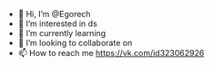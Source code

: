 - 👋 Hi, I’m @Egorech
- 👀 I’m interested in ds
- 🌱 I’m currently learning 
- 💞️ I’m looking to collaborate on
- 📫 How to reach me https://vk.com/id323062926

<!---
Egorech/Egorech is a ✨ special ✨ repository because its `README.md` (this file) appears on your GitHub profile.
You can click the Preview link to take a look at your changes.
--->
